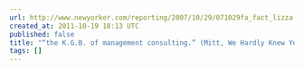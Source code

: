 ```yaml
---
url: http://www.newyorker.com/reporting/2007/10/29/071029fa_fact_lizza
created_at: 2011-10-19 18:13 UTC
published: false
title: "“the K.G.B. of management consulting.” (Mitt, We Hardly Knew Ye!)"
tags: []
---
```



